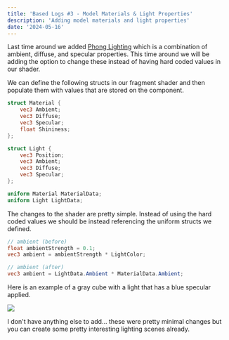```yaml
---
title: 'Based Logs #3 - Model Materials & Light Properties'
description: 'Adding model materials and light properties'
date: '2024-05-16'
---
```


Last time around we added [Phong Lighting](https://matek.dev/blog/basedlogs-2/) which is a combination of ambient, diffuse, and specular properties. This time around we will be adding the option to change these instead of having hard coded values in our shader.

We can define the following structs in our fragment shader and then populate them with values that are stored on the component.

```glsl
struct Material {
    vec3 Ambient;
    vec3 Diffuse;
    vec3 Specular;
    float Shininess;
};

struct Light {
    vec3 Position;
    vec3 Ambient;
    vec3 Diffuse;
    vec3 Specular;
};

uniform Material MaterialData;
uniform Light LightData;
```

The changes to the shader are pretty simple. Instead of using the hard coded values we should be instead referencing the uniform structs we defined.

```glsl
// ambient (before)
float ambientStrength = 0.1;
vec3 ambient = ambientStrength * LightColor;

// ambient (after)
vec3 ambient = LightData.Ambient * MaterialData.Ambient;
```

Here is an example of a gray cube with a light that has a blue specular applied.

<Img src="lighting-materials.jpg" />

I don't have anything else to add... these were pretty minimal changes but you can create some pretty interesting lighting scenes already.

<Spotify src="track/4qYvofDGF6vKShVJkZBYjW?si=ea3ae802954648c3" />
